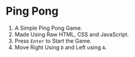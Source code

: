 # Ping Pong
1. A Simple Ping Pong Game.
2. Made Using Raw HTML, CSS and JavaScript. 
3. Press ```Enter``` to Start the Game.
4. Move Right Using ```D``` and Left using ```A```.
